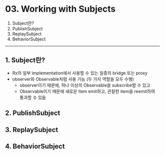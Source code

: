 # 03. Working with Subjects
> 
1. Subject란?
2. PublishSubject
3. ReplaySubject
4. BehaviorSubject


---

## 1. Subject란?
- Rx의 일부 implementation에서 사용할 수 있는 일종의 bridge 또는 proxy
- observer와 Observable처럼 사용 가능 (두 가지 역할을 모두 수행)
  - observer이기 때문에, 하나 이상의 Observable을 subscribe할 수 있고
  - Observable이기 때문에 새로운 item emit하고, 관찰한 item을 reemit하여 통과할 수 있음

## 2. PublishSubject

## 3. ReplaySubject

## 4. BehaviorSubject